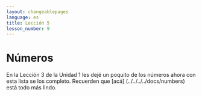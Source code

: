 ```yaml
---
layout: changeablepages
language: es
title: Lección 5
lesson_number: 9
---
```


# Números 

En la Lección 3 de la Unidad 1 les dejé un poquito de los números ahora con esta lista se los completo. 
Recuerden que [acá] (../../../../docs/numbers) está todo más lindo.
